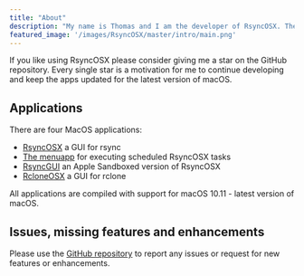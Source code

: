 ```yaml
---
title: "About"
description: "My name is Thomas and I am the developer of RsyncOSX. The development of RsyncOSX commenced in January 2016 as a project to learn Swift. The first version was released in March 2016 and I have learned a lot since then.The codebase for RsyncOSX today is very different from the very start."
featured_image: '/images/RsyncOSX/master/intro/main.png'
---
```

If you like using RsyncOSX please consider giving me a star on the GitHub repository. Every single star is a motivation for me to continue developing and keep the apps updated for the latest version of macOS.

## Applications

There are four MacOS applications:

- [RsyncOSX](/post/rsyncosxdocs/) a GUI for rsync
- [The menuapp](/post/menuapp/) for executing scheduled RsyncOSX tasks
- [RsyncGUI](/post/rsyncguichangelog/) an Apple Sandboxed version of RsyncOSX
- [RcloneOSX](https://github.com/rsyncOSX/rcloneosx) a GUI for rclone

All applications are compiled with support for macOS 10.11 - latest version of macOS.

## Issues, missing features and enhancements

Please use the [GitHub repository](https://github.com/rsyncOSX/RsyncOSX) to report any issues or request for new features or enhancements.

